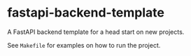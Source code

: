 # fastapi-backend-template

A FastAPI backend template for a head start on new projects.

See `Makefile` for examples on how to run the project.
